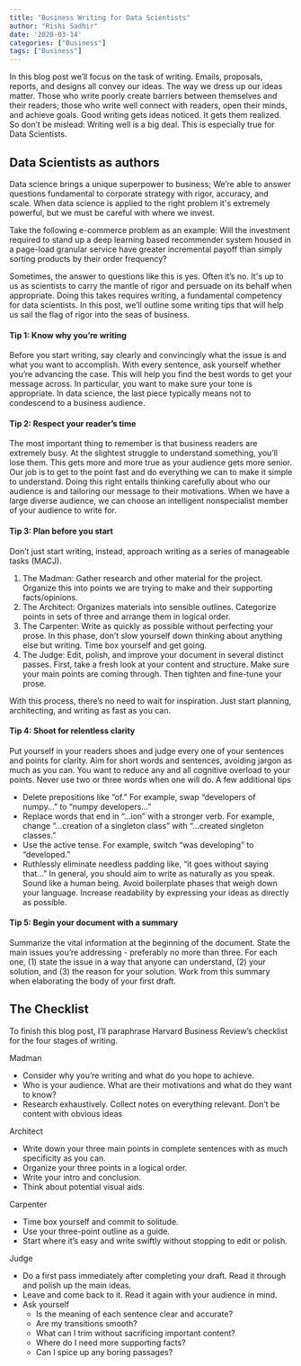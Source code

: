 ```yaml
---
title: "Business Writing for Data Scientists"
author: "Rishi Sadhir"
date: '2020-03-14'
categories: ["Business"]
tags: ["Business"]
---
```


In this blog post we’ll focus on the task of writing. Emails, proposals, reports, and designs all convey our ideas. The way we dress up our ideas matter. Those who write poorly create barriers between themselves and their readers; those who write well connect with readers, open their minds, and achieve goals. Good writing gets ideas noticed. It gets them realized. So don’t be mislead: Writing well is a big deal. This is especially true for Data Scientists. 

## Data Scientists as authors

Data science brings a unique superpower to business; We’re able to answer questions fundamental to corporate strategy with rigor, accuracy, and scale. When data science is applied to the right problem it's extremely powerful, but we must be careful with where we invest.

Take the following e-commerce problem as an example: Will the investment required to stand up a deep learning based recommender system housed in a page-load granular service have greater incremental payoff than simply sorting products by their order frequency?


Sometimes, the answer to questions like this is yes. Often it’s no. It's up to us as scientists to carry the mantle of rigor and persuade on its behalf when appropriate. Doing this takes requires writing, a fundamental competency for data scientists. In this post, we’ll outline some writing tips that will help us sail the flag of rigor into the seas of business.

#### Tip 1: Know why you’re writing
Before you start writing, say clearly and convincingly what the issue is and what you want to accomplish. With every sentence, ask yourself whether you’re advancing the case. This will help you find the best words to get your message across. In particular, you want to make sure your tone is appropriate. In data science, the last piece typically means not to condescend to a business audience.


#### Tip 2: Respect your reader’s time
The most important thing to remember is that business readers are extremely busy. At the slightest struggle to understand something, you’ll lose them. This gets more and more true as your audience gets more senior. Our job is to get to the point fast and do everything we can to make it simple to understand. Doing this right entails thinking carefully about who our audience is and tailoring our message to their motivations. When we have a large diverse audience, we can choose an intelligent nonspecialist member of your audience to write for.


#### Tip 3: Plan before you start
Don’t just start writing, instead, approach writing as a series of manageable tasks (MACJ).
1. The Madman: Gather research and other material for the project. Organize this into points we are trying to make and their supporting facts/opinions. 
2. The Architect: Organizes materials into sensible outlines. Categorize points in sets of three and arrange them in logical order.
3. The Carpenter: Write as quickly as possible without perfecting your prose. In this phase, don’t slow yourself down thinking about anything else but writing. Time box yourself and get going.
4. The Judge: Edit, polish, and improve your document in several distinct passes. First, take a fresh look at your content and structure. Make sure your main points are coming through. Then tighten and fine-tune your prose.

With this process, there’s no need to wait for inspiration. Just start planning, architecting, and writing as fast as you can. 
#### Tip 4: Shoot for relentless clarity
Put yourself in your readers shoes and judge every one of your sentences and points for clarity. Aim for short words and sentences, avoiding jargon as much as you can. You want to reduce any and all cognitive overload to your points. Never use two or three words when one will do. A few additional tips
* Delete prepositions like “of.” For example, swap “developers of numpy...” to “numpy developers...”
* Replace words that end in “...ion” with a stronger verb. For example, change “...creation of a singleton class” with “...created singleton classes.”
* Use the active tense. For example, switch “was developing” to “developed.”
* Ruthlessly eliminate needless padding like, “it goes without saying that...”
In general, you should aim to write as naturally as you speak. Sound like a human being. Avoid boilerplate phases that weigh down your language. Increase readability by expressing your ideas as directly as possible.


#### Tip 5: Begin your document with a summary
Summarize the vital information at the beginning of the document. State the main issues you’re addressing - preferably  no more than three. For each one, (1) state the issue in a way that anyone can understand, (2) your solution, and (3) the reason for your solution. Work from this summary when elaborating the body of your first draft.

## The Checklist
To finish this blog post, I’ll paraphrase Harvard Business Review’s checklist for the four stages of writing.

Madman

* Consider why you’re writing and what do you hope to achieve.
* Who is your audience. What are their motivations and what do they want to know?
* Research exhaustively. Collect notes on everything relevant. Don’t be content with obvious ideas

Architect

* Write down your three main points in complete sentences with as much specificity as you can.
* Organize your three points in a logical order.
* Write your intro and conclusion.
* Think about potential visual aids.

Carpenter

* Time box yourself and commit to solitude.
* Use your three-point outline as a guide.
* Start where it’s easy and write swiftly without stopping to edit or polish.

Judge

* Do a first pass immediately after completing your draft. Read it through and polish up the main ideas.
* Leave and come back to it. Read it again with your audience in mind.
* Ask yourself
   * Is the meaning of each sentence clear and accurate?
   * Are my transitions smooth?
   * What can I trim without sacrificing important content?
   * Where do I need more supporting facts?
   * Can I spice up any boring passages?
